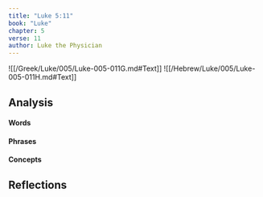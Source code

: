 ```yaml
---
title: "Luke 5:11"
book: "Luke"
chapter: 5
verse: 11
author: Luke the Physician
---
```

![[/Greek/Luke/005/Luke-005-011G.md#Text]]
![[/Hebrew/Luke/005/Luke-005-011H.md#Text]]

## Analysis

#### Words

#### Phrases

#### Concepts

## Reflections
